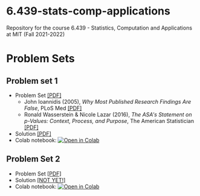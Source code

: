 # 6.439-stats-comp-applications
Repository for the course 6.439 - Statistics, Computation and Applications at MIT (Fall 2021-2022)

# Problem Sets

## Problem set 1
* Problem Set [[PDF]](https://github.com/pipeton8/6.439-stats-comp-applications/blob/main/Assignments/1%20-%20Stats%20Review/Problem%20Set%201.pdf)
  - John Ioannidis (2005), _Why Most Published Research Findings Are False_, PLoS Med [[PDF]](https://github.com/pipeton8/6.439-stats-comp-applications/blob/main/Assignments/1%20-%20Stats%20Review/Ioannidis_paper.pdf)
  - Ronald Wasserstein & Nicole Lazar (2016), _The ASA's Statement on p-Values: Context, Process, and Purpose_, The American Statistician [[PDF]](https://github.com/pipeton8/6.439-stats-comp-applications/blob/main/Assignments/1%20-%20Stats%20Review/The%20ASA%20s%20Statement%20on%20p%20Values%20Context%20Process%20and%20Purpose.pdf)
* Solution [[PDF]](https://github.com/pipeton8/6.439-stats-comp-applications/blob/main/Assignments/1%20-%20Stats%20Review/Problem%20Set%201%20(Solution).pdf)
* Colab notebook: [![Open in Colab](https://colab.research.google.com/assets/colab-badge.svg)](https://colab.research.google.com/github/pipeton8/6.439-stats-comp-applications/blob/main/Assignments/1%20-%20Stats%20Review/Problem%20Set%201.ipynb)

## Problem Set 2
* Problem Set [[PDF]](https://github.com/pipeton8/6.439-stats-comp-applications/blob/main/Assignments/2%20-%20Genomics/6.439%20%20-%20Problem%20Set%202.pdf)
* Solution [[NOT YET!]]()
* Colab notebook: [![Open in Colab](https://colab.research.google.com/assets/colab-badge.svg)](https://colab.research.google.com/github/pipeton8/6.439-stats-comp-applications/blob/main/Assignments/2%20-%20Genomics/6.439%20-%20Problem%20Set%202.ipynb)

